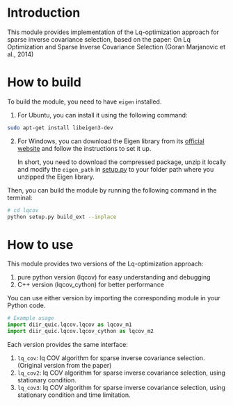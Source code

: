 # Introduction

This module provides implementation of the Lq-optimization approach for sparse inverse covariance selection,
based on the paper:
On Lq Optimization and Sparse Inverse Covariance Selection (Goran Marjanovic et al., 2014)

# How to build

To build the module, you need to have `eigen` installed.

1. For Ubuntu, you can install it using the following command:

```bash
sudo apt-get install libeigen3-dev
```

2. For Windows, you can download the Eigen library from its [official website](https://eigen.tuxfamily.org/dox/GettingStarted.html) and follow the instructions to set it up.

   In short, you need to download the compressed package, unzip it locally and modify the `eigen_path` in [setup.py](setup.py) to your folder path where you unzipped the Eigen library.

Then, you can build the module by running the following command in the terminal:

```bash
# cd lqcov
python setup.py build_ext --inplace
```

# How to use

This module provides two versions of the Lq-optimization approach:

1. pure python version (lqcov) for easy understanding and debugging
2. C++ version (lqcov_cython) for better performance

You can use either version by importing the corresponding module in your Python code.

```python
# Example usage
import diir_quic.lqcov.lqcov as lqcov_m1
import diir_quic.lqcov.lqcov_cython as lqcov_m2
```

Each version provides the same interface:

1. `lq_cov`: lq COV algorithm for sparse inverse covariance selection. (Original version from the paper)
2. `lq_cov2`: lq COV algorithm for sparse inverse covariance selection, using stationary condition.
3. `lq_cov3`: lq COV algorithm for sparse inverse covariance selection, using stationary condition and time limitation.
